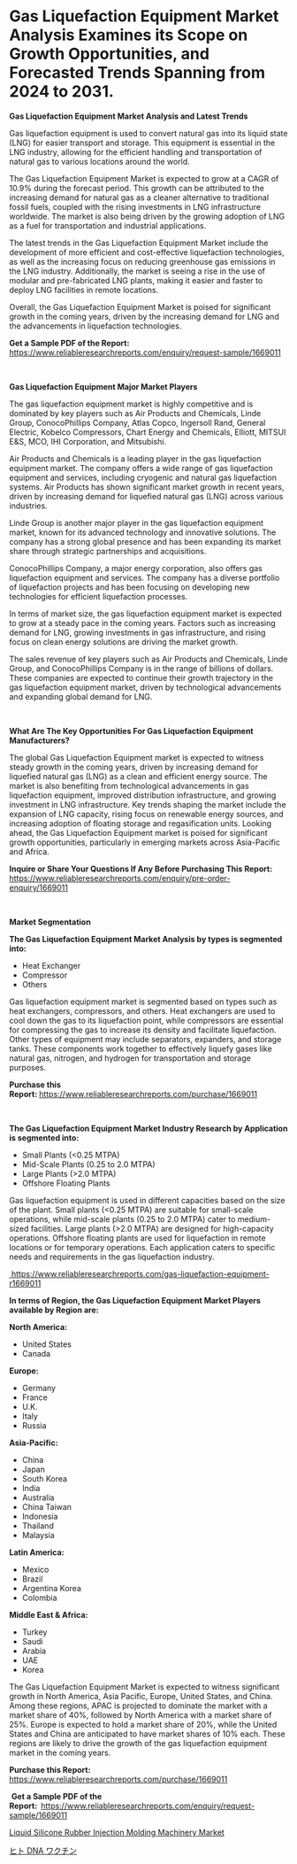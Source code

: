 <p><h1>Gas Liquefaction Equipment Market Analysis Examines its Scope on Growth Opportunities, and Forecasted Trends Spanning from 2024 to 2031.</h1></p><p><strong>Gas Liquefaction Equipment Market Analysis and Latest Trends</strong></p>
<p><p>Gas liquefaction equipment is used to convert natural gas into its liquid state (LNG) for easier transport and storage. This equipment is essential in the LNG industry, allowing for the efficient handling and transportation of natural gas to various locations around the world.</p><p>The Gas Liquefaction Equipment Market is expected to grow at a CAGR of 10.9% during the forecast period. This growth can be attributed to the increasing demand for natural gas as a cleaner alternative to traditional fossil fuels, coupled with the rising investments in LNG infrastructure worldwide. The market is also being driven by the growing adoption of LNG as a fuel for transportation and industrial applications.</p><p>The latest trends in the Gas Liquefaction Equipment Market include the development of more efficient and cost-effective liquefaction technologies, as well as the increasing focus on reducing greenhouse gas emissions in the LNG industry. Additionally, the market is seeing a rise in the use of modular and pre-fabricated LNG plants, making it easier and faster to deploy LNG facilities in remote locations.</p><p>Overall, the Gas Liquefaction Equipment Market is poised for significant growth in the coming years, driven by the increasing demand for LNG and the advancements in liquefaction technologies.</p></p>
<p><strong>Get a Sample PDF of the Report:&nbsp;</strong> <a href="https://www.reliableresearchreports.com/enquiry/request-sample/1669011">https://www.reliableresearchreports.com/enquiry/request-sample/1669011</a></p>
<p>&nbsp;</p>
<p><strong>Gas Liquefaction Equipment Major Market Players</strong></p>
<p><p>The gas liquefaction equipment market is highly competitive and is dominated by key players such as Air Products and Chemicals, Linde Group, ConocoPhillips Company, Atlas Copco, Ingersoll Rand, General Electric, Kobelco Compressors, Chart Energy and Chemicals, Elliott, MITSUI E&S, MCO, IHI Corporation, and Mitsubishi.</p><p>Air Products and Chemicals is a leading player in the gas liquefaction equipment market. The company offers a wide range of gas liquefaction equipment and services, including cryogenic and natural gas liquefaction systems. Air Products has shown significant market growth in recent years, driven by increasing demand for liquefied natural gas (LNG) across various industries.</p><p>Linde Group is another major player in the gas liquefaction equipment market, known for its advanced technology and innovative solutions. The company has a strong global presence and has been expanding its market share through strategic partnerships and acquisitions.</p><p>ConocoPhillips Company, a major energy corporation, also offers gas liquefaction equipment and services. The company has a diverse portfolio of liquefaction projects and has been focusing on developing new technologies for efficient liquefaction processes.</p><p>In terms of market size, the gas liquefaction equipment market is expected to grow at a steady pace in the coming years. Factors such as increasing demand for LNG, growing investments in gas infrastructure, and rising focus on clean energy solutions are driving the market growth.</p><p>The sales revenue of key players such as Air Products and Chemicals, Linde Group, and ConocoPhillips Company is in the range of billions of dollars. These companies are expected to continue their growth trajectory in the gas liquefaction equipment market, driven by technological advancements and expanding global demand for LNG.</p></p>
<p>&nbsp;</p>
<p><strong>What Are The Key Opportunities For Gas Liquefaction Equipment Manufacturers?</strong></p>
<p><p>The global Gas Liquefaction Equipment market is expected to witness steady growth in the coming years, driven by increasing demand for liquefied natural gas (LNG) as a clean and efficient energy source. The market is also benefiting from technological advancements in gas liquefaction equipment, improved distribution infrastructure, and growing investment in LNG infrastructure. Key trends shaping the market include the expansion of LNG capacity, rising focus on renewable energy sources, and increasing adoption of floating storage and regasification units. Looking ahead, the Gas Liquefaction Equipment market is poised for significant growth opportunities, particularly in emerging markets across Asia-Pacific and Africa.</p></p>
<p><strong>Inquire or Share Your Questions If Any Before Purchasing This Report:</strong> <a href="https://www.reliableresearchreports.com/enquiry/pre-order-enquiry/1669011">https://www.reliableresearchreports.com/enquiry/pre-order-enquiry/1669011</a></p>
<p>&nbsp;</p>
<p><strong>Market Segmentation</strong></p>
<p><strong>The Gas Liquefaction Equipment Market Analysis by types is segmented into:</strong></p>
<p><ul><li>Heat Exchanger</li><li>Compressor</li><li>Others</li></ul></p>
<p><p>Gas liquefaction equipment market is segmented based on types such as heat exchangers, compressors, and others. Heat exchangers are used to cool down the gas to its liquefaction point, while compressors are essential for compressing the gas to increase its density and facilitate liquefaction. Other types of equipment may include separators, expanders, and storage tanks. These components work together to effectively liquefy gases like natural gas, nitrogen, and hydrogen for transportation and storage purposes.</p></p>
<p><strong>Purchase this Report:&nbsp;</strong><a href="https://www.reliableresearchreports.com/purchase/1669011">https://www.reliableresearchreports.com/purchase/1669011</a></p>
<p>&nbsp;</p>
<p><strong>The Gas Liquefaction Equipment Market Industry Research by Application is segmented into:</strong></p>
<p><ul><li>Small Plants (<0.25 MTPA)</li><li>Mid-Scale Plants (0.25 to 2.0 MTPA)</li><li>Large Plants (>2.0 MTPA)</li><li>Offshore Floating Plants</li></ul></p>
<p><p>Gas liquefaction equipment is used in different capacities based on the size of the plant. Small plants (<0.25 MTPA) are suitable for small-scale operations, while mid-scale plants (0.25 to 2.0 MTPA) cater to medium-sized facilities. Large plants (>2.0 MTPA) are designed for high-capacity operations. Offshore floating plants are used for liquefaction in remote locations or for temporary operations. Each application caters to specific needs and requirements in the gas liquefaction industry.</p></p>
<p><a href="https://www.reliableresearchreports.com/gas-liquefaction-equipment-r1669011">&nbsp;https://www.reliableresearchreports.com/gas-liquefaction-equipment-r1669011</a></p>
<p><strong>In terms of Region, the Gas Liquefaction Equipment Market Players available by Region are:</strong></p>
<p>
    <p> <strong> North America: </strong>
        <ul>
            <li>United States</li>
            <li>Canada</li>
        </ul>
        </p> 
    <p> <strong> Europe: </strong>
        <ul>
            <li>Germany</li>
            <li>France</li>
            <li>U.K.</li>
            <li>Italy</li>
            <li>Russia</li>
        </ul>
        </p> 
    <p> <strong> Asia-Pacific: </strong>
        <ul>
            <li>China</li>
            <li>Japan</li>
            <li>South Korea</li>
            <li>India</li>
            <li>Australia</li>
            <li>China Taiwan</li>
            <li>Indonesia</li>
            <li>Thailand</li>
            <li>Malaysia</li>
        </ul>
        </p> 
    <p> <strong> Latin America: </strong>
        <ul>
            <li>Mexico</li>
            <li>Brazil</li>
            <li>Argentina Korea</li>
            <li>Colombia</li>
        </ul>
        </p> 
    <p> <strong> Middle East & Africa: </strong>
        <ul>
            <li>Turkey</li>
            <li>Saudi</li>
            <li>Arabia</li>
            <li>UAE</li>
            <li>Korea</li>
        </ul>
    </p>
    </p>
<p><p>The Gas Liquefaction Equipment Market is expected to witness significant growth in North America, Asia Pacific, Europe, United States, and China. Among these regions, APAC is projected to dominate the market with a market share of 40%, followed by North America with a market share of 25%. Europe is expected to hold a market share of 20%, while the United States and China are anticipated to have market shares of 10% each. These regions are likely to drive the growth of the gas liquefaction equipment market in the coming years.</p></p>
<p><strong>Purchase this Report: </strong><a href="https://www.reliableresearchreports.com/purchase/1669011">https://www.reliableresearchreports.com/purchase/1669011</a></p>
<p>&nbsp;<strong>Get a Sample PDF of the Report:&nbsp;&nbsp;</strong><a href="https://www.reliableresearchreports.com/enquiry/request-sample/1669011">https://www.reliableresearchreports.com/enquiry/request-sample/1669011</a></p>
<p><strong></strong></p>
<p><p><a href="https://github.com/RickHolmes3/Market-Research-Report-List-4/blob/main/liquid-silicone-rubber-injection-molding-machinery-market.md">Liquid Silicone Rubber Injection Molding Machinery Market</a></p><p><a href="https://github.com/zekaoe592392/Market-Research-Report-List-2/blob/main/713264846086.md">ヒト DNA ワクチン</a></p></p>